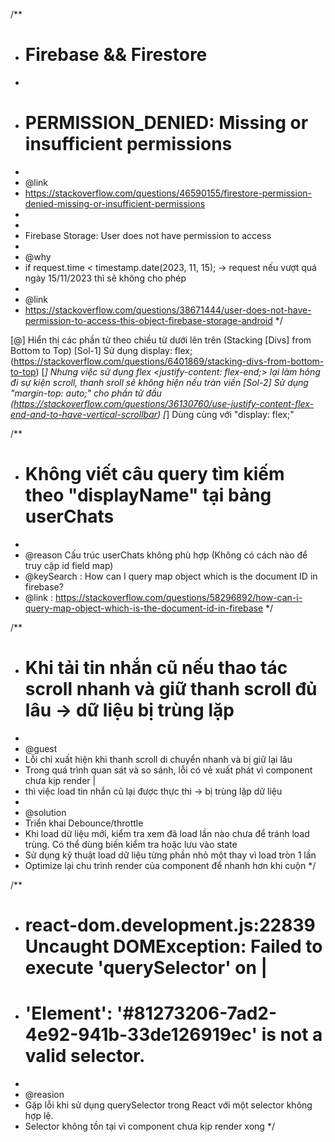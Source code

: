 /**
* # Firebase && Firestore
*
* # PERMISSION_DENIED: Missing or insufficient permissions
*
* @link
* https://stackoverflow.com/questions/46590155/firestore-permission-denied-missing-or-insufficient-permissions
*
*
* Firebase Storage: User does not have permission to access
*
* @why
* if request.time < timestamp.date(2023, 11, 15); -> request nếu vượt quá ngày 15/11/2023 thì sẽ không cho phép
*
* @link
* https://stackoverflow.com/questions/38671444/user-does-not-have-permission-to-access-this-object-firebase-storage-android
*/

[@] Hiển thị các phần tử theo chiều từ dưới lên trên (Stacking [Divs] from Bottom to Top)
	[Sol-1] Sử dụng display: flex; (https://stackoverflow.com/questions/6401869/stacking-divs-from-bottom-to-top)
	[*] Nhưng việc sử dụng flex <justify-content: flex-end;> lại làm hỏng đi sự kiện scroll, thanh sroll sẽ không hiện nếu tràn viền
	[Sol-2] Sử dụng "margin-top: auto;" cho phần tử đầu (https://stackoverflow.com/questions/36130760/use-justify-content-flex-end-and-to-have-vertical-scrollbar)
	[*] Dùng cùng với "display: flex;"

/**
* # Không viết câu query tìm kiếm theo "displayName" tại bảng userChats
*
* @reason Cấu trúc userChats không phù hợp (Không có cách nào để truy cập id field map)
* @keySearch : How can I query map object which is the document ID in firebase?
* @link : https://stackoverflow.com/questions/58296892/how-can-i-query-map-object-which-is-the-document-id-in-firebase
*/

/**
* # Khi tải tin nhắn cũ nếu thao tác scroll nhanh và giữ thanh scroll đủ lâu -> dữ liệu bị trùng lặp 
*
* @guest
* Lỗi chỉ xuất hiện khi thanh scroll di chuyển nhanh và bị giữ lại lâu
* Trong quá trình quan sát và so sánh, lỗi có vẻ xuất phát vì component chưa kịp render |
* thì việc load tin nhắn cũ lại được thực thi -> bị trùng lặp dữ liệu
*
* @solution
* Triển khai Debounce/throttle
* Khi load dữ liệu mới, kiểm tra xem đã load lần nào chưa để tránh load trùng. Có thể dùng biến kiểm tra hoặc lưu vào state
* Sử dụng kỹ thuật load dữ liệu từng phần nhỏ một thay vì load tròn 1 lần
* Optimize lại chu trình render của component để nhanh hơn khi cuộn
*/

/**
* # react-dom.development.js:22839 Uncaught DOMException: Failed to execute 'querySelector' on |
* # 'Element': '#81273206-7ad2-4e92-941b-33de126919ec' is not a valid selector.
*
* @reasion
* Gặp lỗi khi sử dụng querySelector trong React với một selector không hợp lệ.
* Selector không tồn tại vì component chưa kịp render xong
*/